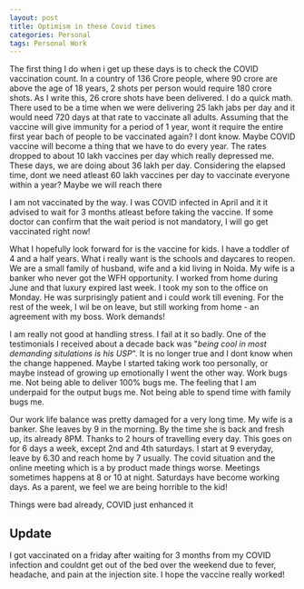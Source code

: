 ```yaml
---
layout: post
title: Optimism in these Covid times
categories: Personal
tags: Personal Work
---
```


The first thing I do when i get up these days is to check the COVID vaccination count. In a country of 136 Crore people, where 90 crore are above the age of 18 years, 2 shots per person would require 180 crore shots. As I write this, 26 crore shots have been delivered. I do a quick math. There used to be a time when we were delivering 25 lakh jabs per day and it would need 720 days at that rate to vaccinate all adults. Assuming that the vaccine will give immunity for a period of 1 year, wont it require the entire first year bach of people to be vaccinated again? I dont know. Maybe COVID vaccine will become a thing that we have to do every year. The rates dropped to about 10 lakh vaccines per day which really depressed me. These days, we are doing about 36 lakh per day. Considering the elapsed time, dont we need atleast 60 lakh vaccines per day to vaccinate everyone within a year? Maybe we will reach there


I am not vaccinated by the way. I was COVID infected in April and it it advised to wait for 3 months atleast before taking the vaccine. If some doctor can confirm that the wait period is not mandatory, I will go get vaccinated right now!


What I hopefully look forward for is the vaccine for kids. I have a toddler of 4 and a half years. What i really want is the schools and daycares to reopen. We are a small family of husband, wife and a kid living in Noida. My wife is a banker who never got the WFH opportunity. I worked from home during June and that luxury expired last week. I took my son to the office on Monday. He was surprisingly patient and i could work till evening. For the rest of the week, I wil be on leave, but still working from home - an agreement with my boss. Work demands! 


I am really not good at handling stress. I fail at it so badly. One of the testimonials I received about a decade back was "*being cool in most demanding situlations is his USP*". It is no longer true and I dont know when the change happened. Maybe I started taking work too personally, or maybe instead of growing up emotionally I went the other way. Work bugs me. Not being able to deliver 100% bugs me. The feeling that I am underpaid for the output bugs me. Not being able to spend time with family bugs me.


Our work life balance was pretty damaged for a very long time. My wife is a banker. She leaves by 9 in the morning. By the time she is back and fresh up, its already 8PM. Thanks to 2 hours of travelling every day. This goes on for 6 days a week, except 2nd and 4th saturdays. I start at 9 everyday, leave by 6.30 and reach home by 7 usually. The covid situation and the online meeting which is a by product made things worse. Meetings sometimes happens at 8 or 10 at night. Saturdays have become working days. As a parent, we feel we are being horrible to the kid! 


Things were bad already, COVID just enhanced it


## Update
I got vaccinated on a friday after waiting for 3 months from my COVID infection and couldnt get out of the bed over the weekend due to fever, headache, and pain at the injection site. I hope the vaccine really worked!